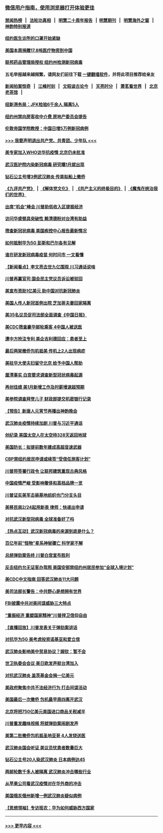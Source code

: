 ### [微信用户指南，使用浏览器打开体验更佳](https://github.com/gfw-breaker/banned-news1/blob/master/indexes/wechat-guide.md?t=0)
#### [禁闻热榜](热点新闻.md?t=0)  &nbsp;&nbsp;|&nbsp;&nbsp; [法轮功真相](https://github.com/gfw-breaker/truth/blob/master/README.md?t=0) &nbsp;&nbsp;|&nbsp;&nbsp; [明慧二十周年报告](https://github.com/gfw-breaker/mh-reports/blob/master/README.md?t=0) &nbsp;&nbsp;|&nbsp;&nbsp;[明慧期刊](https://github.com/gfw-breaker/mh-qikan) &nbsp;&nbsp;|&nbsp;&nbsp; [明慧海外之窗](https://github.com/gfw-breaker/mh-news/blob/master/README.md?t=0) &nbsp;&nbsp;|&nbsp;&nbsp; [神韵特别报道](https://github.com/gfw-breaker/mh-news/blob/master/shenyun.md?t=0)
#### [纽约医生诊所的口罩开始紧缺](../pages/nsc412/n11853364.md?t=02090322) 
#### [美国本周捐赠17.8吨医疗物资到中国](../pages/nsc412/n11854269.md?t=02090322) 
#### [联邦药品管理局授权  纽约州检测新冠病毒](../pages/nsc412/n11853371.md?t=02090322) 
#### 五毛举报越来越频繁，请网友们前往下载 [一键翻墙软件](https://github.com/gfw-breaker/ssr-accounts)，并将此项目推荐给亲友
#### [新闻拍案惊奇](https://github.com/gfw-breaker/banned-news1/blob/master/pages/link4.md) &nbsp;&nbsp;|&nbsp;&nbsp; [江峰时刻](https://github.com/gfw-breaker/banned-news1/blob/master/pages/link4.md) &nbsp;&nbsp;|&nbsp;&nbsp; [文昭谈古论今](https://github.com/gfw-breaker/banned-news1/blob/master/pages/link4.md) &nbsp;&nbsp;|&nbsp;&nbsp; [天亮时分](https://github.com/gfw-breaker/banned-news1/blob/master/pages/link4.md) &nbsp;&nbsp;|&nbsp;&nbsp; [萧茗看世界](https://github.com/gfw-breaker/banned-news1/blob/master/pages/link4.md) &nbsp;&nbsp;|&nbsp;&nbsp; [北京老茶馆](https://github.com/gfw-breaker/banned-news1/blob/master/pages/link4.md) &nbsp;&nbsp;|&nbsp;&nbsp; 
#### [纽新港务局：JFK检验6千余人  隔离5人](../pages/nsc412/n11853366.md?t=02090322) 
#### [纽约州禁向房客收中介费  房地产委员会提告](../pages/nsc412/n11853360.md?t=02090322) 
#### [伦敦帝国学院教授：中国日增5万例新冠病例](../pages/nsc412/n11854174.md?t=02090322) 
#### [>>> 我要声明退出共产党、共青团、少年队 <<<](https://github.com/begood0513/goodnews/blob/master/quit/letter.md) 
#### [美专家加入WHO访华抗疫情 北京仍未批准](../pages/nsc412/n11854043.md?t=02090322) 
#### [武汉医护院内染新冠病毒 研究曝1月就出现](../pages/nsc412/n11852928.md?t=02090322) 
#### [钻石公主号增3例武汉肺炎 传美拟船上撤侨](../pages/nsc412/n11853240.md?t=02090322) 
#### [《九评共产党》](https://github.com/begood0513/9ping.md/blob/master/README.md) &nbsp;|&nbsp; [《解体党文化》](../../../../jtdwh.md/blob/master/README.md)  &nbsp;|&nbsp; [《共产主义的终极目的》](../../../../gczydzjmd.md/blob/master/README.md) &nbsp;|&nbsp; [《魔鬼在统治我们的世界》](../../../../mgztzwmdsj.md/blob/master/README.md) 
#### [出席“机会”峰会 川普助低收入区提振经济](../pages/nsc412/n11853232.md?t=02090322) 
#### [访问华盛顿具突破性 赖清德盼对台湾有助益](../pages/nsc412/n11853129.md?t=02090322) 
#### [筛查新冠状病毒 美国疾控中心报告最新情况](../pages/nsc412/n11853070.md?t=02090322) 
#### [如何抵制华为5G 彭斯和巴尔各有见解](../pages/nsc412/n11852535.md?t=02090322) 
#### [谁在研发新冠病毒疫苗 何时问市 一文看懂](../pages/nsc412/n11852840.md?t=02090322) 
#### [【新闻看点】李文亮去世九亿围观 川习通话说啥](../pages/nsc412/n11852360.md?t=02090322) 
#### [川普再赢官司 国会民主党议员诉讼被驳回](../pages/nsc412/n11852287.md?t=02090322) 
#### [美宣布资助1亿美元 助中国对抗新冠肺炎](../pages/nsc412/n11852531.md?t=02090322) 
#### [美国人传人新冠首例出院 芝加哥夫妻回家隔离](../pages/nsc412/n11852452.md?t=02090322) 
#### [美35名议员促司法部全面调查《中国日报》](../pages/nsc412/n11852435.md?t=02090322) 
#### [美CDC筛查豪华邮轮乘客 4中国人被送医](../pages/nsc412/n11852085.md?t=02090322) 
#### [遭中方抢注专利 美企吉利德回应：患者至上](../pages/nsc412/n11852037.md?t=02090322) 
#### [最后两架撤侨包机抵美 传机上2人出现病症](../pages/nsc412/n11852173.md?t=02090322) 
#### [美驻华大使夫妇留守北京 给予中国人帮助](../pages/nsc412/n11852165.md?t=02090322) 
#### [厘清事实 白宫要求调查新型冠状病毒起源](../pages/nsc412/n11852106.md?t=02090322) 
#### [再创佳绩 美1月新增工作及时薪增速超预期](../pages/nsc412/n11852174.md?t=02090322) 
#### [美参院调查拜登儿子 财政部提交机密银行记录](../pages/nsc412/n11851808.md?t=02090322) 
#### [【预告】新唐人元宵节再播出神韵晚会](../pages/nsc412/n11843192.md?t=02090322) 
#### [武汉肺炎疫情持续加剧 川普与习近平通话](../pages/nsc412/n11851613.md?t=02090322) 
#### [创纪录 美国太空人在太空待328天返回地球](../pages/nsc412/n11851266.md?t=02090322) 
#### [美国防长：拟提前数年建成高超音速武器](../pages/nsc412/n11850959.md?t=02090322) 
#### [CBP禁纽约居民申请或续签“受信任旅客计划”](../pages/nsc412/n11850857.md?t=02090322) 
#### [川普将签署行政令 让联邦建筑重现古典风格](../pages/nsc412/n11850654.md?t=02090322) 
#### [中国疫情严峻 受影响奢侈和高档品牌一览](../pages/nsc412/n11850319.md?t=02090322) 
#### [川普证实美军击毙基地组织也门分支头目](../pages/nsc412/n11850383.md?t=02090322) 
#### [美移民局2/24起用新表 律师：快递出申请](../pages/nsc412/n11848220.md?t=02090322) 
#### [对抗武汉新型冠病毒 全球准备好了吗](../pages/nsc412/n11850142.md?t=02090322) 
#### [【热点互动】武汉新冠病毒的来源到底是什么？](../pages/nsc412/n11849749.md?t=02090322) 
#### [百亿年前“怪物”星系神秘骤亡 科学家不解](../pages/nsc412/n11849863.md?t=02090322) 
#### [总统弹劾案告终 川普白宫宣布胜利](../pages/nsc412/n11849985.md?t=02090322) 
#### [反击纽约允无证客办驾照  美国安部禁纽约州居民参加“全球入境计划”](../pages/nsc412/n11849828.md?t=02090322) 
#### [美CDC中文指南 回答武汉肺炎11大问题](../pages/nsc412/n11849703.md?t=02090322) 
#### [美司法部长警告：中共野心是想拥有世界](../pages/nsc412/n11849769.md?t=02090322) 
#### [FBI披露中共对美间谍威胁三大特点](../pages/nsc412/n11849700.md?t=02090322) 
#### [“重振经济 重塑国家精神”川普捍卫信仰自由](../pages/nsc412/n11849641.md?t=02090322) 
#### [【直播回放】川普发表关于弹劾案讲话](../pages/nsc412/n11849472.md?t=02090322) 
#### [对抗华为5G 美考虑投资诺基亚和爱立信](../pages/nsc412/n11849510.md?t=02090322) 
#### [武汉肺炎影响美中贸易协议？姆钦：暂不会](../pages/nsc412/n11849497.md?t=02090322) 
#### [世卫执委会会议 美日欧发声挺台湾加入](../pages/nsc412/n11849433.md?t=02090322) 
#### [对抗武汉肺炎 盖茨基金会捐一亿美元](../pages/nsc412/n11848953.md?t=02090322) 
#### [美政府聚焦中共不法经济行为 打击间谍活动](../pages/nsc412/n11849322.md?t=02090322) 
#### [美国最后一次撤侨 包机最早周四离开武汉](../pages/nsc412/n11849395.md?t=02090322) 
#### [北京将把750亿美元美国进口商品关税减半](../pages/nsc412/n11848896.md?t=02090322) 
#### [川普重发趣味视频 将就弹劾案闹剧发声](../pages/nsc412/n11848715.md?t=02090322) 
#### [美第二批撤侨包机抵圣地亚哥 4人发烧送医](../pages/nsc412/n11847923.md?t=02090322) 
#### [武汉肺炎国会听证 美议员忧患者数量巨大](../pages/nsc412/n11844851.md?t=02090322) 
#### [钻石公主号20人染武汉肺炎 日本病例达45](../pages/nsc412/n11847823.md?t=02090322) 
#### [两邮轮数千多人被隔离 武汉肺炎冲击哪些行业](../pages/nsc412/n11847456.md?t=02090322) 
#### [从苹果公司看武汉疫情对在华外商的冲击](../pages/nsc412/n11847586.md?t=02090322) 
#### [美国俄亥俄州新增一例武汉肺炎疑似病例](../pages/nsc412/n11847714.md?t=02090322) 
#### [【思想领袖】专访班农：华为如何威胁西方国家](../pages/nsc412/n11847306.md?t=02090322) 

----
#### [ >>> 更早内容 <<< ](../indexes/nsc412-earlier.md)
